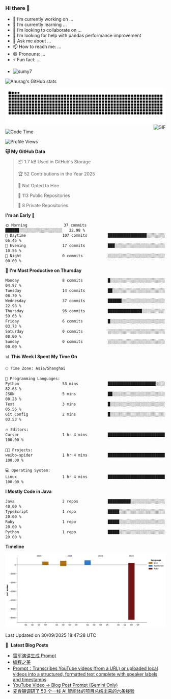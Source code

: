 ### Hi there 👋
<!--
**alloevil/alloevil** is a ✨ _special_ ✨ repository because its `README.md` (this file) appears on your GitHub profile.

Here are some ideas to get you started:

- 🔭 I’m currently working on ...
- 🌱 I’m currently learning ...
- 👯 I’m looking to collaborate on ...
- 🤔 I’m looking for help with ...
- 💬 Ask me about ...
- 📫 How to reach me: ...
- 😄 Pronouns: ...
- ⚡ Fun fact: ...
-->

- 🔭 I’m currently working on ...
- 🌱 I’m currently learning ...
- 👯 I’m looking to collaborate on ...
- 🤔 I’m looking for help with pandas performance improvement
- 💬 Ask me about ...
- 📫 How to reach me: ...
- 😄 Pronouns: ...
- ⚡ Fun fact: ...
  
+ ![sumy7](https://komarev.com/ghpvc/?username=alloevil)

![Anurag's GitHub stats](https://github-readme-stats.vercel.app/api?username=alloevil&show_icons=true&bg_color=00000000)

<picture align="center">
  <source media="(prefers-color-scheme: dark)" srcset="https://github.com/alloevil/alloevil/blob/output/github-contribution-grid-snake.svg">
  <source media="(prefers-color-scheme: dark)" srcset="https://github.com/alloevil/alloevil/blob/output/github-contribution-grid-snake.svg">
  <img alt="github contribution grid snake animation" src="https://github.com/alloevil/alloevil/blob/output/github-contribution-grid-snake.svg">
</picture>

<img align="right" alt="GIF" src="https://raw.githubusercontent.com/JoeyBling/JoeyBling/master/pic/pusheencode.gif" />

<!--START_SECTION:waka-->
![Code Time](http://img.shields.io/badge/Code%20Time-2%2C399%20hrs%2016%20mins-blue)

![Profile Views](http://img.shields.io/badge/Profile%20Views-3-blue)

**🐱 My GitHub Data** 

> 📦 1.7 kB Used in GitHub's Storage 
 > 
> 🏆 52 Contributions in the Year 2025
 > 
> 🚫 Not Opted to Hire
 > 
> 📜 113 Public Repositories 
 > 
> 🔑 8 Private Repositories 
 > 
**I'm an Early 🐤** 

```text
🌞 Morning                37 commits          ██████░░░░░░░░░░░░░░░░░░░   22.98 % 
🌆 Daytime                107 commits         █████████████████░░░░░░░░   66.46 % 
🌃 Evening                17 commits          ███░░░░░░░░░░░░░░░░░░░░░░   10.56 % 
🌙 Night                  0 commits           ░░░░░░░░░░░░░░░░░░░░░░░░░   00.00 % 
```
📅 **I'm Most Productive on Thursday** 

```text
Monday                   8 commits           █░░░░░░░░░░░░░░░░░░░░░░░░   04.97 % 
Tuesday                  14 commits          ██░░░░░░░░░░░░░░░░░░░░░░░   08.70 % 
Wednesday                37 commits          ██████░░░░░░░░░░░░░░░░░░░   22.98 % 
Thursday                 96 commits          ███████████████░░░░░░░░░░   59.63 % 
Friday                   6 commits           █░░░░░░░░░░░░░░░░░░░░░░░░   03.73 % 
Saturday                 0 commits           ░░░░░░░░░░░░░░░░░░░░░░░░░   00.00 % 
Sunday                   0 commits           ░░░░░░░░░░░░░░░░░░░░░░░░░   00.00 % 
```


📊 **This Week I Spent My Time On** 

```text
🕑︎ Time Zone: Asia/Shanghai

💬 Programming Languages: 
Python                   53 mins             █████████████████████░░░░   82.63 % 
JSON                     5 mins              ██░░░░░░░░░░░░░░░░░░░░░░░   08.28 % 
Text                     3 mins              █░░░░░░░░░░░░░░░░░░░░░░░░   05.56 % 
Git Config               2 mins              █░░░░░░░░░░░░░░░░░░░░░░░░   03.53 % 

🔥 Editors: 
Cursor                   1 hr 4 mins         █████████████████████████   100.00 % 

🐱‍💻 Projects: 
weibo-spider             1 hr 4 mins         █████████████████████████   100.00 % 

💻 Operating System: 
Linux                    1 hr 4 mins         █████████████████████████   100.00 % 
```

**I Mostly Code in Java** 

```text
Java                     2 repos             ██████████░░░░░░░░░░░░░░░   40.00 % 
TypeScript               1 repo              █████░░░░░░░░░░░░░░░░░░░░   20.00 % 
Ruby                     1 repo              █████░░░░░░░░░░░░░░░░░░░░   20.00 % 
Python                   1 repo              █████░░░░░░░░░░░░░░░░░░░░   20.00 % 
```



**Timeline**

![Lines of Code chart](https://raw.githubusercontent.com/alloevil/alloevil/main/assets/bar_graph.png)


 Last Updated on 30/09/2025 18:47:28 UTC
<!--END_SECTION:waka-->

📕 &nbsp;**Latest Blog Posts**
<!-- BLOG-POST-LIST:START -->
- [雷军演讲生成 Prompt](https://baoyu.io/blog/leijun-speech-prompt)
- [编程之美](https://baoyu.io/translations/beauty-programming)
- [Prompt：Transcribes YouTube videos &lpar;from a URL&rpar; or uploaded local videos into a structured, formatted text complete with speaker labels and timestamps](https://baoyu.io/blog/prompt-transcribes-youtube-videos)
- [YouTube Video -&gt; Blog Post Prompt &lpar;Gemini Only&rpar;](https://baoyu.io/blog/gemini-youtube-blog-prompt)
- [麦肯锡调研了 50 个一线 AI 智能体的项目总结出来的六条经验](https://baoyu.io/translations/one-year-of-agentic-ai-six-lessons-from-the-people-doing-the-work)
<!-- BLOG-POST-LIST:END -->
